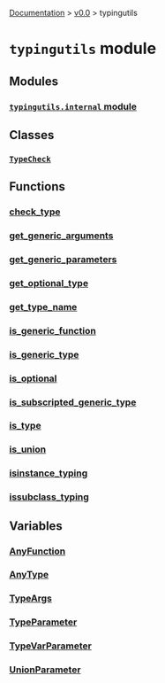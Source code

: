 [Documentation](/docs/documentation.md) >
 [v0.0](/docs/0.0/version.md) >
  typingutils

# `typingutils` module

## Modules

### [`typingutils.internal` module](internal/module.md)

## Classes

### [`TypeCheck`](typecheck.md)

## Functions

### [check_type](check_type.md)
### [get_generic_arguments](get_generic_arguments.md)
### [get_generic_parameters](get_generic_parameters.md)
### [get_optional_type](get_optional_type.md)
### [get_type_name](get_type_name.md)
### [is_generic_function](is_generic_function.md)
### [is_generic_type](is_generic_type.md)
### [is_optional](is_optional.md)
### [is_subscripted_generic_type](is_subscripted_generic_type.md)
### [is_type](is_type.md)
### [is_union](is_union.md)
### [isinstance_typing](isinstance_typing.md)
### [issubclass_typing](issubclass_typing.md)

## Variables

### [AnyFunction](any_function.md)
### [AnyType](any_type.md)
### [TypeArgs](type_args.md)
### [TypeParameter](type_parameter.md)
### [TypeVarParameter](typevar_parameter.md)
### [UnionParameter](union_parameter.md)